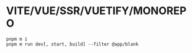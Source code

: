 # VITE/VUE/SSR/VUETIFY/MONOREPO

```
pnpm m i
pnpm m run dev[, start, build] --filter @app/blank
```
